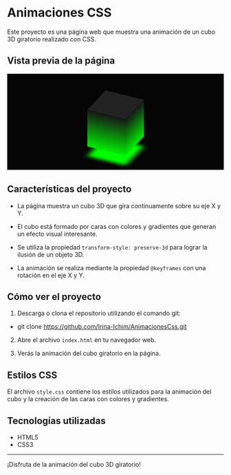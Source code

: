 # Animaciones CSS

Este proyecto es una página web que muestra una animación de un cubo 3D giratorio realizado con CSS.

## Vista previa de la página

![Vista previa del proyecto](/Captura%20de%20pantalla%20(120).png)

## Características del proyecto

- La página muestra un cubo 3D que gira continuamente sobre su eje X y Y.

- El cubo está formado por caras con colores y gradientes que generan un efecto visual interesante.

- Se utiliza la propiedad `transform-style: preserve-3d` para lograr la ilusión de un objeto 3D.

- La animación se realiza mediante la propiedad `@keyframes` con una rotación en el eje X y Y.

## Cómo ver el proyecto

1. Descarga o clona el repositorio utilizando el comando git:
- git clone https://github.com/Irina-Ichim/AnimacionesCss.git

2. Abre el archivo `index.html` en tu navegador web.

3. Verás la animación del cubo giratorio en la página.

## Estilos CSS

El archivo `style.css` contiene los estilos utilizados para la animación del cubo y la creación de las caras con colores y gradientes.

## Tecnologías utilizadas

- HTML5
- CSS3


---

¡Disfruta de la animación del cubo 3D giratorio!
